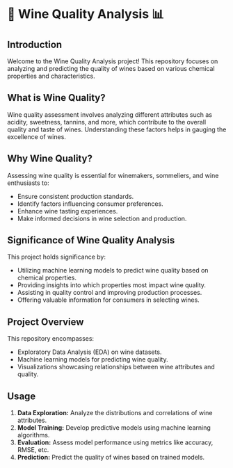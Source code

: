 # 🍷 Wine Quality Analysis 📊

## Introduction
Welcome to the Wine Quality Analysis project! This repository focuses on analyzing and predicting the quality of wines based on various chemical properties and characteristics.

## What is Wine Quality?
Wine quality assessment involves analyzing different attributes such as acidity, sweetness, tannins, and more, which contribute to the overall quality and taste of wines. Understanding these factors helps in gauging the excellence of wines.

## Why Wine Quality?
Assessing wine quality is essential for winemakers, sommeliers, and wine enthusiasts to:
- Ensure consistent production standards.
- Identify factors influencing consumer preferences.
- Enhance wine tasting experiences.
- Make informed decisions in wine selection and production.

## Significance of Wine Quality Analysis
This project holds significance by:
- Utilizing machine learning models to predict wine quality based on chemical properties.
- Providing insights into which properties most impact wine quality.
- Assisting in quality control and improving production processes.
- Offering valuable information for consumers in selecting wines.

## Project Overview
This repository encompasses:
- Exploratory Data Analysis (EDA) on wine datasets.
- Machine learning models for predicting wine quality.
- Visualizations showcasing relationships between wine attributes and quality.

## Usage
1. **Data Exploration:** Analyze the distributions and correlations of wine attributes.
2. **Model Training:** Develop predictive models using machine learning algorithms.
3. **Evaluation:** Assess model performance using metrics like accuracy, RMSE, etc.
4. **Prediction:** Predict the quality of wines based on trained models.

